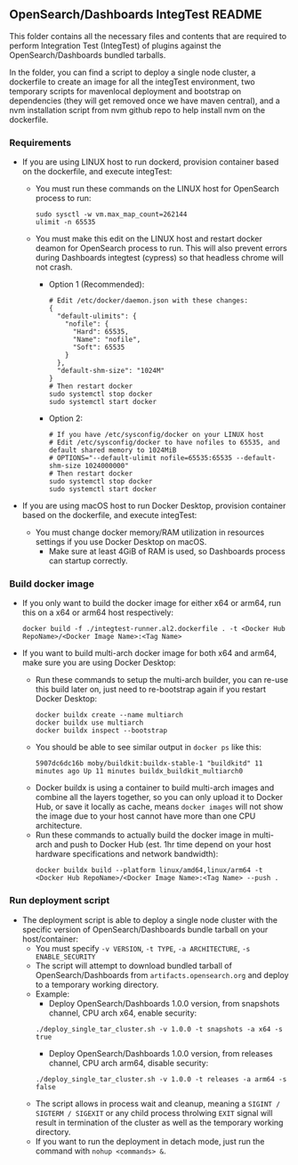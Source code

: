 ## OpenSearch/Dashboards IntegTest README

This folder contains all the necessary files and contents that are required to perform Integration Test (IntegTest) of plugins against
the OpenSearch/Dashboards bundled tarballs.

In the folder, you can find a script to deploy a single node cluster, a dockerfile to create an image for all the integTest environment,
two temporary scripts for mavenlocal deployment and bootstrap on dependencies (they will get removed once we have maven central), and a
nvm installation script from nvm github repo to help install nvm on the dockerfile.

### Requirements
* If you are using LINUX host to run dockerd, provision container based on the dockerfile, and execute integTest:
  * You must run these commands on the LINUX host for OpenSearch process to run:
    ```
    sudo sysctl -w vm.max_map_count=262144
    ulimit -n 65535
    ```

  * You must make this edit on the LINUX host and restart docker deamon for OpenSearch process to run.
    This will also prevent errors during Dashboards integtest (cypress) so that headless chrome will not crash.
    * Option 1 (Recommended):
      ```
      # Edit /etc/docker/daemon.json with these changes:
      {
        "default-ulimits": {
          "nofile": {
            "Hard": 65535,
            "Name": "nofile",
            "Soft": 65535
          }
        },
        "default-shm-size": "1024M"
      }
      # Then restart docker
      sudo systemctl stop docker
      sudo systemctl start docker
      ```
    * Option 2:
      ```
      # If you have /etc/sysconfig/docker on your LINUX host
      # Edit /etc/sysconfig/docker to have nofiles to 65535, and default shared memory to 1024MiB
      # OPTIONS="--default-ulimit nofile=65535:65535 --default-shm-size 1024000000"
      # Then restart docker
      sudo systemctl stop docker
      sudo systemctl start docker
      ```

* If you are using macOS host to run Docker Desktop, provision container based on the dockerfile, and execute integTest:
  * You must change docker memory/RAM utilization in resources settings if you use Docker Desktop on macOS.
    * Make sure at least 4GiB of RAM is used, so Dashboards process can startup correctly.

### Build docker image
* If you only want to build the docker image for either x64 or arm64, run this on a x64 or arm64 host respectively:
  ```
  docker build -f ./integtest-runner.al2.dockerfile . -t <Docker Hub RepoName>/<Docker Image Name>:<Tag Name>
  ```

* If you want to build multi-arch docker image for both x64 and arm64, make sure you are using Docker Desktop:
  * Run these commands to setup the multi-arch builder, you can re-use this build later on, just need to re-bootstrap again if you restart Docker Desktop:
    ```
    docker buildx create --name multiarch
    docker buildx use multiarch
    docker buildx inspect --bootstrap
    ```
  * You should be able to see similar output in `docker ps` like this:
    ```
    5907dc6dc16b moby/buildkit:buildx-stable-1 "buildkitd" 11 minutes ago Up 11 minutes buildx_buildkit_multiarch0
    ```
  * Docker buildx is using a container to build multi-arch images and combine all the layers together, so you can only upload it to Docker Hub,
    or save it locally as cache, means `docker images` will not show the image due to your host cannot have more than one CPU architecture.
  * Run these commands to actually build the docker image in multi-arch and push to Docker Hub (est. 1hr time depend on your host hardware specifications and network bandwidth):
    ```
    docker buildx build --platform linux/amd64,linux/arm64 -t <Docker Hub RepoName>/<Docker Image Name>:<Tag Name> --push .
    ```

### Run deployment script
* The deployment script is able to deploy a single node cluster with the specific version of OpenSearch/Dashboards bundle tarball on your host/container:
  * You must specify `-v VERSION`, `-t TYPE`, `-a ARCHITECTURE`, `-s ENABLE_SECURITY`
  * The script will attempt to download bundled tarball of OpenSearch/Dashboards from `artifacts.opensearch.org` and deploy to a temporary working directory.
  * Example:
    * Deploy OpenSearch/Dashboards 1.0.0 version, from snapshots channel, CPU arch x64, enable security:
    ```
    ./deploy_single_tar_cluster.sh -v 1.0.0 -t snapshots -a x64 -s true
    ```
    * Deploy OpenSearch/Dashboards 1.0.0 version, from releases channel, CPU arch arm64, disable security:
    ```
    ./deploy_single_tar_cluster.sh -v 1.0.0 -t releases -a arm64 -s false
    ```
  * The script allows in process wait and cleanup, meaning a `SIGINT / SIGTERM / SIGEXIT` or any child process throlwing `EXIT` signal will result in termination of the
    cluster as well as the temporary working directory.
  * If you want to run the deployment in detach mode, just run the command with `nohup <commands> &`.


